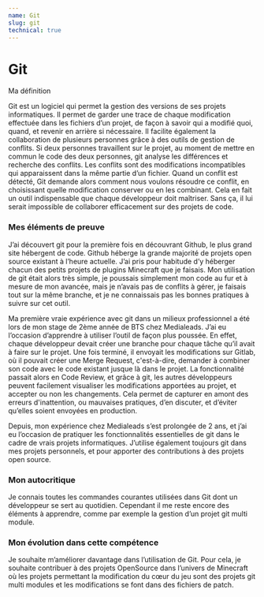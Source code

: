 ```yaml
---
name: Git
slug: git
technical: true
---
```


# Git

Ma définition

Git est un logiciel qui permet la gestion des versions de ses projets informatiques. Il permet de garder une trace de chaque modification effectuée dans les fichiers d’un projet, de façon à savoir qui a modifié quoi, quand, et revenir en arrière si nécessaire. Il facilite également la collaboration de plusieurs personnes grâce à des outils de gestion de conflits. Si deux personnes travaillent sur le projet, au moment de mettre en commun le code des deux personnes, git analyse les différences et recherche des conflits. Les conflits sont des modifications incompatibles qui apparaissent dans la même partie d’un fichier. Quand un conflit est détecté, Git demande alors comment nous voulons résoudre ce conflit, en choisissant quelle modification conserver ou en les combinant. Cela en fait un outil indispensable que chaque développeur doit maîtriser. Sans ça, il lui serait impossible de collaborer efficacement sur des projets de code.

### Mes éléments de preuve

J’ai découvert git pour la première fois en découvrant Github, le plus grand site hébergent de code. Github héberge la grande majorité de projets open source existant à l’heure actuelle. J’ai pris pour habitude d’y héberger chacun des petits projets de plugins Minecraft que je faisais. Mon utilisation de git était alors très simple, je poussais simplement mon code au fur et à mesure de mon avancée, mais je n’avais pas de conflits à gérer, je faisais tout sur la même branche, et je ne connaissais pas les bonnes pratiques à suivre sur cet outil.

Ma première vraie expérience avec git dans un milieux professionnel a été lors de mon stage de 2ème année de BTS chez Medialeads. J’ai eu l’occasion d’apprendre à utiliser l’outil de façon plus poussée. En effet, chaque développeur devait créer une branche pour chaque tâche qu’il avait à faire sur le projet. Une fois terminé, il envoyait les modifications sur Gitlab, où il pouvait créer une Merge Request, c'est-à-dire, demander à combiner son code avec le code existant jusque là dans le projet. La fonctionnalité passait alors en Code Review, et grâce à git, les autres développeurs peuvent facilement visualiser les modifications apportées au projet, et accepter ou non les changements. Cela permet de capturer en amont des erreurs d'inattention, ou mauvaises pratiques, d’en discuter, et d’éviter qu’elles soient envoyées en production.

Depuis, mon expérience chez Medialeads s’est prolongée de 2 ans, et j’ai eu l’occasion de pratiquer les fonctionnalités essentielles de git dans le cadre de vrais projets informatiques. J’utilise également toujours git dans mes projets personnels, et pour apporter des contributions à des projets open source.

### Mon autocritique

Je connais toutes les commandes courantes utilisées dans Git dont un développeur se sert au quotidien. Cependant il me reste encore des éléments à apprendre, comme par exemple la gestion d’un projet git multi module.

### Mon évolution dans cette compétence

Je souhaite m’améliorer davantage dans l’utilisation de Git. Pour cela, je souhaite contribuer à des projets OpenSource dans l’univers de Minecraft où les projets permettant la modification du cœur du jeu sont des projets git multi modules et les modifications se font dans des fichiers de patch.

